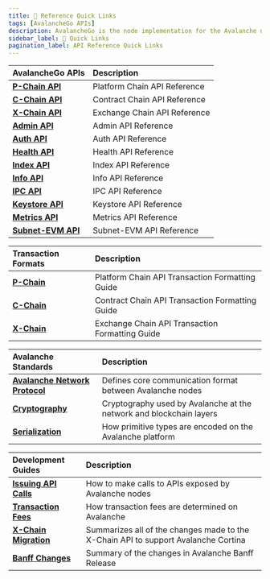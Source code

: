 ```yaml
---
title: 🔗 Reference Quick Links
tags: [AvalancheGo APIs]
description: AvalancheGo is the node implementation for the Avalanche network - a blockchain platform with high throughput and blazing fast transactions. This page is overview of the APIs associated with AvalancheGo. 
sidebar_label: 🔗 Quick Links
pagination_label: API Reference Quick Links
---
```


| AvalancheGo APIs       | Description  |
| :------------------------------------------------- | :-------------------------------------------------------------------------------------------------------------------------------------------------- |
| [**P-Chain API**](/reference/avalanchego/p-chain/api)      | Platform Chain API Reference |
| [**C-Chain API**](/reference/avalanchego/c-chain/api)      | Contract Chain API Reference |
| [**X-Chain API**](/reference/avalanchego/x-chain/api)      | Exchange Chain API Reference |
| [**Admin API**](/reference/avalanchego/admin-api)      | Admin API Reference |
| [**Auth API**](/reference/avalanchego/auth-api)      | Auth API Reference |
| [**Health API**](/reference/avalanchego/health-api)      | Health API Reference |
| [**Index API**](/reference/avalanchego/index-api)      | Index API Reference |
| [**Info API**](/reference/avalanchego/info-api)      | Info API Reference |
| [**IPC API**](/reference/avalanchego/ipc-api)      | IPC API Reference |
| [**Keystore API**](/reference/avalanchego/keystore-api)      | Keystore API Reference |
| [**Metrics API**](/reference/avalanchego/metrics-api)      | Metrics API Reference |
| [**Subnet-EVM API**](/reference/avalanchego/metrics-api)      | Subnet-EVM API Reference |

| Transaction Formats      | Description  |
| :------------------------------------------------- | :-------------------------------------------------------------------------------------------------------------------------------------------------- |
| [**P-Chain**](/reference/avalanchego/p-chain/txn-format)      | Platform Chain API Transaction Formatting Guide |
| [**C-Chain**](/reference/avalanchego/c-chain/txn-format)      | Contract Chain API Transaction Formatting Guide |
| [**X-Chain**](/reference/avalanchego/x-chain/txn-format)      | Exchange Chain API Transaction Formatting Guide |

| Avalanche Standards      | Description  |
| :------------------------------------------------- | :-------------------------------------------------------------------------------------------------------------------------------------------------- |
| [**Avalanche Network Protocol**](/reference/standards/network-protocol)      | Defines core communication format between Avalanche nodes |
| [**Cryptography**](/reference/standards/cryptography)      | Cryptography used by Avalanche at the network and blockchain layers |
| [**Serialization**](/reference/standards/serialization)      | How primitive types are encoded on the Avalanche platform |

| Development Guides      | Description  |
| :------------------------------------------------- | :-------------------------------------------------------------------------------------------------------------------------------------------------- |
| [**Issuing API Calls**](/reference/standards/guides/issue-api-call)      | How to make calls to APIs exposed by Avalanche nodes |
| [**Transaction Fees**](/reference/standards/guides/txn-fees)      | How transaction fees are determined on Avalanche |
| [**X-Chain Migration**](/reference/standards/guides/x-chain-migration)      | Summarizes all of the changes made to the X-Chain API to support Avalanche Cortina |
| [**Banff Changes**](/reference/standards/guides/banff)      | Summary of the changes in Avalanche Banff Release |


